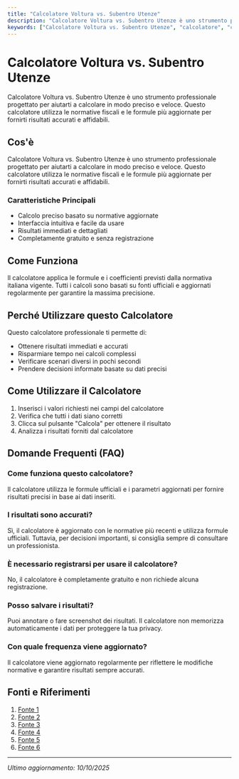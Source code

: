 ```yaml
---
title: "Calcolatore Voltura vs. Subentro Utenze"
description: "Calcolatore Voltura vs. Subentro Utenze è uno strumento professionale progettato per aiutarti a calcolare in modo preciso e veloce. Questo calcolatore utilizza le normative fiscali e le formule più aggiornate per fornirti risultati accurati e affidabili."
keywords: ["Calcolatore Voltura vs. Subentro Utenze", "calcolatore", "calcolo online"]
---
```


# Calcolatore Voltura vs. Subentro Utenze

Calcolatore Voltura vs. Subentro Utenze è uno strumento professionale progettato per aiutarti a calcolare in modo preciso e veloce. Questo calcolatore utilizza le normative fiscali e le formule più aggiornate per fornirti risultati accurati e affidabili.

## Cos'è

Calcolatore Voltura vs. Subentro Utenze è uno strumento professionale progettato per aiutarti a calcolare in modo preciso e veloce. Questo calcolatore utilizza le normative fiscali e le formule più aggiornate per fornirti risultati accurati e affidabili.

### Caratteristiche Principali

- Calcolo preciso basato su normative aggiornate
- Interfaccia intuitiva e facile da usare
- Risultati immediati e dettagliati
- Completamente gratuito e senza registrazione

## Come Funziona

Il calcolatore applica le formule e i coefficienti previsti dalla normativa italiana vigente. Tutti i calcoli sono basati su fonti ufficiali e aggiornati regolarmente per garantire la massima precisione.

## Perché Utilizzare questo Calcolatore

Questo calcolatore professionale ti permette di:

- Ottenere risultati immediati e accurati
- Risparmiare tempo nei calcoli complessi
- Verificare scenari diversi in pochi secondi
- Prendere decisioni informate basate su dati precisi

## Come Utilizzare il Calcolatore

1. Inserisci i valori richiesti nei campi del calcolatore
2. Verifica che tutti i dati siano corretti
3. Clicca sul pulsante "Calcola" per ottenere il risultato
4. Analizza i risultati forniti dal calcolatore

## Domande Frequenti (FAQ)

### Come funziona questo calcolatore?

Il calcolatore utilizza le formule ufficiali e i parametri aggiornati per fornire risultati precisi in base ai dati inseriti.

### I risultati sono accurati?

Sì, il calcolatore è aggiornato con le normative più recenti e utilizza formule ufficiali. Tuttavia, per decisioni importanti, si consiglia sempre di consultare un professionista.

### È necessario registrarsi per usare il calcolatore?

No, il calcolatore è completamente gratuito e non richiede alcuna registrazione.

### Posso salvare i risultati?

Puoi annotare o fare screenshot dei risultati. Il calcolatore non memorizza automaticamente i dati per proteggere la tua privacy.

### Con quale frequenza viene aggiornato?

Il calcolatore viene aggiornato regolarmente per riflettere le modifiche normative e garantire risultati sempre accurati.

## Fonti e Riferimenti

1. [Fonte 1](https://tariffe.segugio.it/guide-e-strumenti/domande-frequenti/qual-e-la-differenza-tra-voltura-e-subentro.aspx)
2. [Fonte 2](https://www.arera.it/en/atlante-per-il-consumatore/gas/il-contratto/voltura-e-subentro/quanto-costa-effettuare-una-voltura-o-un-subentro)
3. [Fonte 3](https://luce-gas.it/trasloco/voltura-e-subentro)
4. [Fonte 4](https://www.switcho.it/blog/luce-gas/voltura-subentro-energia/)
5. [Fonte 5](https://www.engie.it/casa/magazine/guida-voltura/)
6. [Fonte 6](https://www.metamer.it/blog/differenze-allaccio-subentro-voltura-come-fare-costo/)

---

*Ultimo aggiornamento: 10/10/2025*
